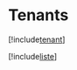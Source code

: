 # Tenants

[!include[tenant](tenants.tenant.autogen.md)]

[!include[liste](tenants.liste.autogen.md)]












































































































































